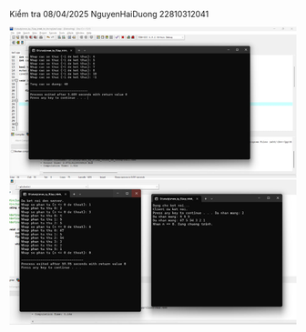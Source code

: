 Kiểm tra 08/04/2025
NguyenHaiDuong 22810312041

<img src="./bai1.jpg" alt="Screenshot" />
<img src="./bai2.jpg" alt="Screenshot"  />
